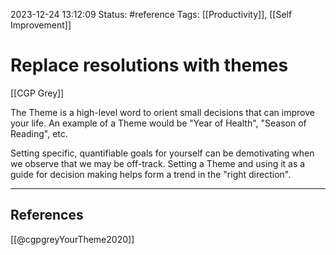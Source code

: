 2023-12-24 13:12:09
Status: #reference
Tags: [[Productivity]], [[Self Improvement]]
# Replace resolutions with themes

[[CGP Grey]]

The Theme is a high-level word to orient small decisions that can improve your life. An example of a Theme would be "Year of Health", "Season of Reading", etc.

Setting specific, quantifiable goals for yourself can be demotivating when we observe that we may be off-track. Setting a Theme and using it as a guide for decision making helps form a trend in the "right direction".

---

## References
[[@cgpgreyYourTheme2020]]